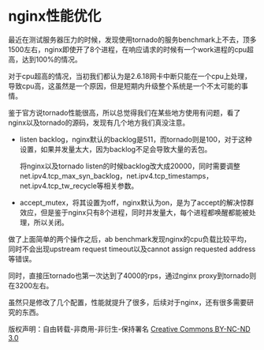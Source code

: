 # nginx性能优化

最近在测试服务器压力的时候，发现使用tornado的服务benchmark上不去，顶多1500左右，nginx即使开了8个进程，在响应请求的时候有一个work进程的cpu超高，达到100%的情况。
 
对于cpu超高的情况，当初我们都认为是2.6.18网卡中断只能在一个cpu上处理，导致cpu高，这虽然是一个原因，但是短期内升级整个系统是一个不太可能的事情。
 
鉴于官方说tornado性能很高，所以总觉得我们在某些地方使用有问题，看了nginx以及tornado的源码，发现有几个地方我们真没注意。
 
- listen backlog，nginx默认的backlog是511，而tornado则是100，对于这种设置，如果并发量太大，因为backlog不足会导致大量的丢包。
     
    将nginx以及tornado listen的时候backlog改大成20000，同时需要调整net.ipv4.tcp_max_syn_backlog，net.ipv4.tcp_timestamps，net.ipv4.tcp_tw_recycle等相关参数。
    
- accept_mutex，将其设置为off，nginx默认为on，是为了accept的解决惊群效应，但是鉴于nginx只有8个进程，同时并发量大，每个进程都唤醒都能被处理，所以关闭。
 
做了上面简单的两个操作之后，ab benchmark发现nginx的cpu负载比较平均，同时不会出现upstream request timeout以及cannot assign requested address等错误。
 
同时，直接压tornado也第一次达到了4000的rps，通过nginx proxy到tornado则在3200左右。

虽然只是修改了几个配置，性能就提升了很多，后续对于nginx，还有很多需要研究的东西。

版权声明：自由转载-非商用-非衍生-保持署名 [Creative Commons BY-NC-ND 3.0](http://creativecommons.org/licenses/by-nc-nd/3.0/deed.zh)

 